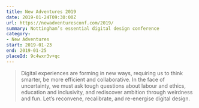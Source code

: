 ```yaml
---
title: New Adventures 2019
date: 2019-01-24T09:30:00Z
url: https://newadventuresconf.com/2019/
summary: Nottingham’s essential digital design conference
category:
- New Adventures
start: 2019-01-23
end: 2019-01-25
placeId: 9c4wxr3v+qc
---
```

> Digital experiences are forming in new ways, requiring us to think smarter, be more efficient and collaborative. In the face of uncertainty, we must ask tough questions about labour and ethics, education and inclusivity, and rediscover ambition through weirdness and fun. Let’s reconvene, recalibrate, and re-energise digital design.
